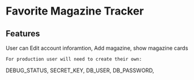 # Favorite Magazine Tracker 

## Features

User can Edit account inforamtion, Add magazine, show magazine cards 

`For production user will need to create their own:`

DEBUG_STATUS, 
SECRET_KEY,
DB_USER,
DB_PASSWORD,
